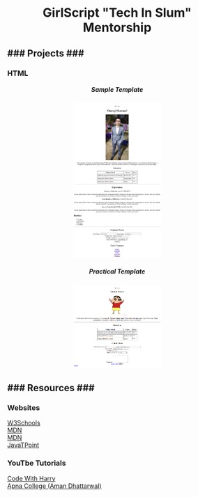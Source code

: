 <h1 align="center">GirlScript "Tech In Slum" Mentorship</h1>

<h2><b>### Projects ###</b></h2>
<h3><b>HTML</b></h3>
<p float="left">
    <h5 align="center">Sample Template</h5>
        <p align="center"><img src="/assets/omrajsharma-portfolio-html.png" width=40% height=40% ></p>
    <h5 align="center">Practical Template</h5>
        <p align="center"><img src="/assets/practice-portfolio-html.png" width=40% height=40% ></p>
</p>




<h2><b>### Resources ###</b></h2>
<h3><b>Websites</b></h3>
<a href="https://w3schools.com/">W3Schools</a> <br>
<a href="https://developer.mozilla.org/en-US/">MDN</a> <br>
<a href="https://developer.mozilla.org/en-US/">MDN</a> <br>
<a href="https://www.javatpoint.com/">JavaTPoint</a> <br>
<h3><b>YouTbe Tutorials</b></h3>
<a href="https://www.youtube.com/watch?v=6mbwJ2xhgzM&list=PLu0W_9lII9agiCUZYRsvtGTXdxkzPyItg">Code With Harry</a> <br>
<a href="https://www.youtube.com/watch?v=l1EssrLxt7E&list=PLfqMhTWNBTe3H6c9OGXb5_6wcc1Mca52n">Apna College (Aman Dhattarwal)</a> <br>
